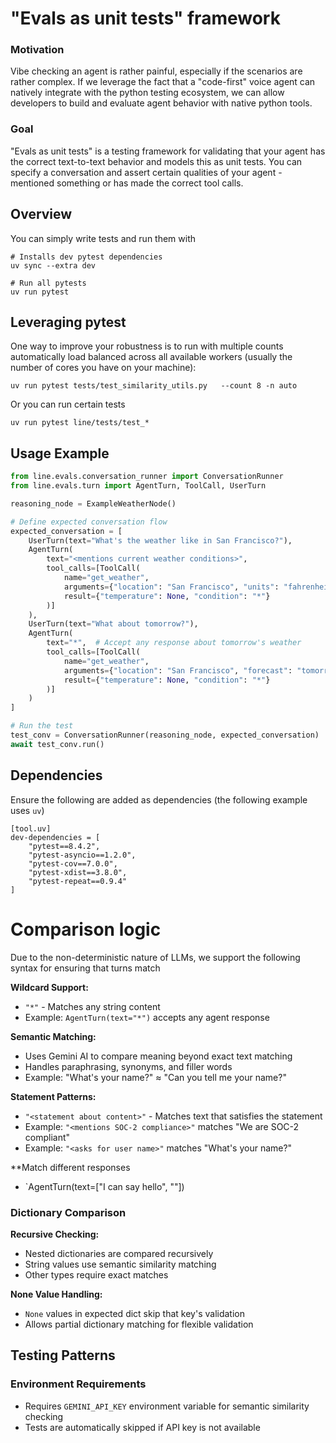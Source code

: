 # "Evals as unit tests" framework

### Motivation

Vibe checking an agent is rather painful, especially if the scenarios are rather complex. If we leverage the fact that a "code-first" voice agent can natively integrate with the python testing ecosystem, we can allow developers to build and evaluate agent behavior with native python tools.

### Goal

"Evals as unit tests" is a testing framework for validating that your agent has the correct text-to-text behavior and models this as unit tests. You can specify a conversation and assert certain qualities of your agent -  mentioned something or has made the correct tool calls.


## Overview

You can simply write tests and run them with

```
# Installs dev pytest dependencies
uv sync --extra dev

# Run all pytests
uv run pytest
```

## Leveraging pytest

One way to improve your robustness is to run with multiple counts automatically load balanced across all available workers (usually the number of cores you have on your machine):
```
uv run pytest tests/test_similarity_utils.py   --count 8 -n auto
```

Or you can run certain tests
```
uv run pytest line/tests/test_*
```


## Usage Example

```python
from line.evals.conversation_runner import ConversationRunner
from line.evals.turn import AgentTurn, ToolCall, UserTurn

reasoning_node = ExampleWeatherNode()

# Define expected conversation flow
expected_conversation = [
    UserTurn(text="What's the weather like in San Francisco?"),
    AgentTurn(
        text="<mentions current weather conditions>",
        tool_calls=[ToolCall(
            name="get_weather",
            arguments={"location": "San Francisco", "units": "fahrenheit"},
            result={"temperature": None, "condition": "*"}
        )]
    ),
    UserTurn(text="What about tomorrow?"),
    AgentTurn(
        text="*",  # Accept any response about tomorrow's weather
        tool_calls=[ToolCall(
            name="get_weather",
            arguments={"location": "San Francisco", "forecast": "tomorrow"},
            result={"temperature": None, "condition": "*"}
        )]
    )
]

# Run the test
test_conv = ConversationRunner(reasoning_node, expected_conversation)
await test_conv.run()
```

## Dependencies
Ensure the following are added as dependencies (the following example uses `uv`)

```
[tool.uv]
dev-dependencies = [
    "pytest==8.4.2",
    "pytest-asyncio==1.2.0",
    "pytest-cov==7.0.0",
    "pytest-xdist==3.8.0",
    "pytest-repeat==0.9.4"
]
```

# Comparison logic

Due to the non-deterministic nature of LLMs, we support the following syntax for ensuring that turns match

**Wildcard Support:**
- `"*"` - Matches any string content
- Example: `AgentTurn(text="*")` accepts any agent response

**Semantic Matching:**
- Uses Gemini AI to compare meaning beyond exact text matching
- Handles paraphrasing, synonyms, and filler words
- Example: "What's your name?" ≈ "Can you tell me your name?"

**Statement Patterns:**
- `"<statement about content>"` - Matches text that satisfies the statement
- Example: `"<mentions SOC-2 compliance>"` matches "We are SOC-2 compliant"
- Example: `"<asks for user name>"` matches "What's your name?"

**Match different responses
- `AgentTurn(text=["I can say hello", "<mentions how are you>"])

### Dictionary Comparison

**Recursive Checking:**
- Nested dictionaries are compared recursively
- String values use semantic similarity matching
- Other types require exact matches

**None Value Handling:**
- `None` values in expected dict skip that key's validation
- Allows partial dictionary matching for flexible validation

## Testing Patterns

### Environment Requirements

- Requires `GEMINI_API_KEY` environment variable for semantic similarity checking
- Tests are automatically skipped if API key is not available
